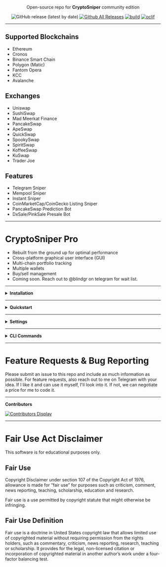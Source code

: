 <div align="center">
      <p align="center">

Open-source repo for **CryptoSniper** community edition

![GitHub release (latest by date)](https://img.shields.io/github/v/release/blindgr2/CryptoSniper) [![Github All Releases](https://img.shields.io/github/downloads/blindgr2/CryptoSniper/total.svg)]() [![build](https://github.com/blindgr2/CryptoSniper/actions/workflows/build.yml/badge.svg)](https://github.com/blindgr2/CryptoSniper/actions/workflows/build.yml)
[![oclif](https://img.shields.io/badge/cli-oclif-brightgreen.svg)](https://oclif.io)



    
     
</p>
</div>

<hr>

## Supported Blockchains
* Ethereum
* Cronos
* Binance Smart Chain
* Polygon (Matic)
* Fantom Opera
* KCC
* Avalanche

## Exchanges
* Uniswap
* SushiSwap
* Mad Meerkat Finance
* PancakeSwap
* ApeSwap
* QuickSwap
* SpookySwap
* SpiritSwap
* KoffeeSwap
* KuSwap
* Trader Joe

## Features
* Telegram Sniper
* Mempool Sniper
* Instant Sniper
* CoinMarketCap/CoinGecko Listing Sniper
* PancakeSwap Prediction Bot
* DxSale/PinkSale Presale Bot

<hr>

# CryptoSniper Pro
* Rebuilt from the ground up for optimal performance
* Cross-platform graphical user interface (GUI)
* Multi-chain portfolio tracking
* Multiple wallets
* Buy/sell management
* Coming soon. Reach out to @blindgr on telegram for wait list.

<hr>

<details><summary><b>Installation</b></summary>

## Installation
Binaries are available for Linux (x64, arm), macOS (x64, arm), and Windows (x64). Check the [releases page](https://github.com/blindgr2/CryptoSniper/releases/) for the latest version.


<details><summary>Linux</summary>

Open Terminal.

`curl -L https://github.com/blindgr2/CryptoSniper/releases/latest/download/CryptoSniper-linux-x64 -o CryptoSniper`

`chmod +x CryptoSniper`
</details>

<details><summary>macOS</summary>

Open Terminal.

`curl -L https://github.com/blindgr2/CryptoSniper/releases/latest/download/CryptoSniper-macos-x64 -o CryptoSniper`

`chmod +x CryptoSniper`

If you try to run `./CryptoSniper` at this point, you will get a message that macOS has blocked it.

To fix that, go to System Preferences and click Security & Privacy. Click the Open Anyway button in the General pane.

<img src="https://user-images.githubusercontent.com/100382691/156895989-cee7cc92-6c79-4c8d-81d6-f561d3e63df9.png" width="500">

Now you should be able to execute `./CryptoSniper` in your Terminal.
</details>

<details><summary>Windows</summary>

Download the latest Windows release.

https://github.com/blindgr2/CryptoSniper/releases/latest/download/CryptoSniper-win-x64.exe

After downloading, you can optionally rename it from "CryptoSniper-win-64" to CryptoSniper. It will work either way.

**If you get a message that CryptoSniper was blocked by SmartScreen/Defender:**

Option 1:
- Click "More Info"
- Click the "Run anyway" button.

Option 2:
- Right click on CryptoSniper and go to properties
- Check the box that says "unblock" and click OK.

You should now be able to run CryptoSniper.
</details>

</details>

<hr>

<details><summary><b>Quickstart</b></summary>

### Interactive Mode

Simply running CryptoSniper by double clicking will start it in interactive mode.

### CLI Mode

In Terminal (Linux/macOS) or CMD prompt (Windows) change your directory to where you downloaded CryptoSniper.

` cd ~/Downloads`

Configure your wallet by using the CLI or by editing the ~/Documents/CryptoSniper-cofigs/wallets.json file.

`./CryptoSniper wallet private_key [paste key]`

Start CryptoSniper.

`./CryptoSniper start`
</details>

<hr>

<details><summary><b>Settings</b></summary>

A CryptoSniper-configs folder will be created in your Documents. Inside you will find three JSON files that contain various settings.

<details><summary>wallets.json</summary>

`private_key`

Enter the private key (64 characters, not the seed phrase) of your wallet that you wish to use CryptoSniper with. 

`additional_private_keys`

Reserved for future use.

</details>

<details><summary>config.json</summary>

The configs.json file is located in the CryptoSniper-configs folder in your Documents.

`amt_mode`

Use USD, ETH, or TKN to configure the mode of the AMOUNT option. By setting USD will value in U.S. dollars, ETH will value in the native Blockchain token (e.g. ETH, BNB, etc.), and TKN will be in the amount of tokens itself.

When using TKN mode, please make sure you have more than enough native balance to prevent "insufficient funds" error, as CryptoSniper is unable to estimate the native spending.

`amount`

Enter the amount for each of your transaction.

`slippage`

Enter the BURN (not price movement) tolerance for your transaction.

E.g. If you were supposed to receive 1000 tokens from the swap, and have SLIPPAGE configured at 75, minimally you must receive 250 tokens back, otherwise it will be rejected by the exchange router.

It is highly recommended to keep this configured between 98 and 100.

`mempool_block_delay`

The number of blocks to wait after the addLiquidity transaction is detected.

`iteration`

Enter the number of iteration you wish to perform. Each iteration will weight the AMOUNT parameter. E.g. If you have 0.25 in AMOUNT, and 2 in ITERATION, CryptoSniper will perform 0.25 ETH x 2, totaling 0.5 ETH.

`gas_price`

This is to configure the gas price of your transactions. You may also use 0 for CryptoSniper to calculate the gas automatically; 2x of the current network gas.

`priority_gas`

This is to configure the priority gas of your Ethereum Mainnet transactions.

`honeypot_check`

Use true or false to configure if CryptoSniper should scan the contract address with RugDoc's Honeypot Checker before executing the swap transaction.

`block_severe_fee`

Use true or false to configure if CryptoSniper should block severely high trading fee (over 50%) tokens. The HONEYPOT_CHECK option must be enabled for this to work.

`delay_execution`

This configures the number of block to skip before executing the swap transaction.

`delay_iteration`

This configures the delay in seconds between each iteration.

`rug_pull_check`

Use true or false to configure if CryptoSniper should listen to removeLiquidity() related transaction. If such a transaction is detected, CryptoSniper will TRY to front-run the transaction. 

`sell_management`

Use true or false to configure if CryptoSniper should monitor the live value and sell options after the swap transactions. 

</details>

<details><summary>nodeConfig.json</summary>

This file contains the websocket and RPC node URLs for each blockchain.

</details>

<details><summary>Telegram Settings</summary>

The telegram.json file is located in the CryptoSniper-configs folder in your Documents.

In order for Telegram Scanner and CMC/CG Fastest Alerts Telegram to work, CryptoSniper needs to log in to your Telegram account.

To do so, you would need to provide API parameters of your account. Follow these steps:

* Log in to Telegram Core

* Go to API Development Tools and fill in the form as follows:
    * App title - deficli
    * Short name - deficli
    * URL -
    * Platform - Other
    * Description -

* Click on the "Create application" button, and you should see the app configuration.

* Copy the app_id and app_hash, and paste it to your telegram.json file.

</details>

</details>

<hr>

<details><summary><b>CLI Commands</b></summary>

<!-- commands -->
* [`CryptoSniper autocomplete [SHELL]`](#cryptosniper-autocomplete-shell)
* [`CryptoSniper config [KEY] [VALUE]`](#cryptosniper-config-key-value)
* [`CryptoSniper help [COMMAND]`](#cryptosniper-help-command)
* [`CryptoSniper nodes [KEY] [VALUE]`](#cryptosniper-nodes-key-value)
* [`CryptoSniper start`](#cryptosniper-start)
* [`CryptoSniper wallet [KEY] [VALUE]`](#cryptosniper-wallet-key-value)

## `CryptoSniper autocomplete [SHELL]`

display autocomplete installation instructions

```
USAGE
  $ CryptoSniper autocomplete [SHELL] [-r]

ARGUMENTS
  SHELL  shell type

FLAGS
  -r, --refresh-cache  Refresh cache (ignores displaying instructions)

DESCRIPTION
  display autocomplete installation instructions

EXAMPLES
  $ CryptoSniper autocomplete

  $ CryptoSniper autocomplete bash

  $ CryptoSniper autocomplete zsh

  $ CryptoSniper autocomplete --refresh-cache
```

_See code: [@oclif/plugin-autocomplete](https://github.com/oclif/plugin-autocomplete/blob/v1.3.0/src/commands/autocomplete/index.ts)_

## `CryptoSniper config [KEY] [VALUE]`

manage configuration

```
USAGE
  $ CryptoSniper config [KEY] [VALUE] [-h] [-d]

ARGUMENTS
  KEY    (amt_mode|amount|slippage|mempool_block_delay|iteration|gas_price|priority_gas|honeypot_check|block_severe_fee|
         delay_execution|delay_iteration|rug_pull_check|sell_management|telegram.api_id|telegram.api_hash)
  VALUE  value

FLAGS
  -d, --delete  delete?
  -h, --help    show CLI help

DESCRIPTION
  manage configuration
```

_See code: [dist/commands/config.ts](https://github.com/blindgr2/CryptoSniper/blob/v1.1.4/dist/commands/config.ts)_

## `CryptoSniper help [COMMAND]`

Display help for CryptoSniper.

```
USAGE
  $ CryptoSniper help [COMMAND] [-n]

ARGUMENTS
  COMMAND  Command to show help for.

FLAGS
  -n, --nested-commands  Include all nested commands in the output.

DESCRIPTION
  Display help for CryptoSniper.
```

_See code: [@oclif/plugin-help](https://github.com/oclif/plugin-help/blob/v5.1.12/src/commands/help.ts)_

## `CryptoSniper nodes [KEY] [VALUE]`

manage EVM node configuration

```
USAGE
  $ CryptoSniper nodes [KEY] [VALUE] [-h] [-d]

ARGUMENTS
  KEY    (eth.websockets|eth.rpc|eth_rinkeby.websockets|eth_rinkeby.rpc|cro.websockets|cro.rpc|bsc.websockets|bsc.rpc|ma
         tic.websockets|matic.rpc|ftm.websockets|ftm.rpc|kcs.websockets|kcs.rpc|avax.websockets|avax.rpc)
  VALUE  value

FLAGS
  -d, --delete  delete?
  -h, --help    show CLI help

DESCRIPTION
  manage EVM node configuration
```

_See code: [dist/commands/nodes.ts](https://github.com/blindgr2/CryptoSniper/blob/v1.1.4/dist/commands/nodes.ts)_

## `CryptoSniper start`

run bot

```
USAGE
  $ CryptoSniper start

DESCRIPTION
  run bot

EXAMPLES
  $ CryptoSniper start
```

_See code: [dist/commands/start.ts](https://github.com/blindgr2/CryptoSniper/blob/v1.1.4/dist/commands/start.ts)_

## `CryptoSniper wallet [KEY] [VALUE]`

add or remove wallet

```
USAGE
  $ CryptoSniper wallet [KEY] [VALUE] [-h] [-d]

ARGUMENTS
  KEY    (private_key|additional_private_keys)
  VALUE  value

FLAGS
  -d, --delete  delete?
  -h, --help    show CLI help

DESCRIPTION
  add or remove wallet
```

_See code: [dist/commands/wallet.ts](https://github.com/blindgr2/CryptoSniper/blob/v1.1.4/dist/commands/wallet.ts)_
<!-- commandsstop -->
</details>

<hr>

# Feature Requests & Bug Reporting

Please submit an issue to this repo and include as much information as possible. For feature requests, also reach out to me on Telegram with your idea. If I like it and can use it myself, I'll look into it. If not, we can negotiate a price for me to code it.

<hr>

**Contributors**

[![Contributors Display](https://badges.pufler.dev/contributors/blindgr2/CryptoSniper?size=50&padding=5&bots=true)](https://badges.pufler.dev)

<hr>

# Fair Use Act Disclaimer

This software is for educational purposes only.

## Fair Use

Copyright Disclaimer under section 107 of the Copyright Act of 1976, allowance is made for “fair use” for purposes such as criticism, comment, news reporting, teaching, scholarship, education and research.

Fair use is a use permitted by copyright statute that might otherwise be infringing.

## Fair Use Definition

Fair use is a doctrine in United States copyright law that allows limited use of copyrighted material without requiring permission from the rights holders, such as commentary, criticism, news reporting, research, teaching or scholarship. It provides for the legal, non-licensed citation or incorporation of copyrighted material in another author’s work under a four-factor balancing test.
